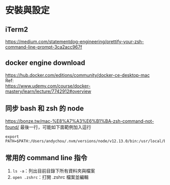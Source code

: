 # 安裝與設定


## iTerm2
https://medium.com/statementdog-engineering/prettify-your-zsh-command-line-prompt-3ca2acc967f
## docker engine download  
https://hub.docker.com/editions/community/docker-ce-desktop-mac  
Ref:  
https://www.udemy.com/course/docker-mastery/learn/lecture/7742912#overview  
## 同步 bash 和 zsh 的 node
https://bonze.tw/mac-%E8%A7%A3%E6%B1%BA-zsh-command-not-found/
最後一行，可能如下面範例加入這行
```
export PATH=$PATH:/Users/andychou/.nvm/versions/node/v12.13.0/bin:/usr/local/bin:/usr/bin:/bin:/usr/sbin:/sbin
```
## 常用的 command line 指令
1. ```ls -a```：列出目前目錄下所有資料夾與檔案
2. ```open .zshrc```：打開 .zshrc 檔案並編輯
